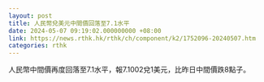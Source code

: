 ```yaml
---
layout: post
title: 人民幣兌美元中間價回落至7.1水平
date: 2024-05-07 09:19:02.000000000 +08:00
link: https://news.rthk.hk/rthk/ch/component/k2/1752096-20240507.htm
categories: rthk
---
```


人民幣中間價再度回落至7.1水平，報7.1002兌1美元，比昨日中間價跌8點子。
